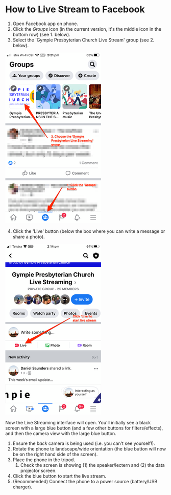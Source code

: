 # How to Live Stream to Facebook

1. Open Facebook app on phone.
2. Click the *Groups* icon (in the current version, it's the middle icon in the bottom row) (see 1. below).
3. Select the 'Gympie Presbyterian Church Live Stream' group (see 2. below).

![](.gitbook/assets/live-stream-group.png)

4. Click the 'Live' button (below the box where you can write a message or share a photo).

![](.gitbook/assets/live-stream-start.png)

Now the Live Streaming interface will open. You'll initially see a black screen with a large blue button (and a few other buttons for filters/effects), and then the camera view with the large blue button.
1. Ensure the *back* camera is being used (i.e. you can't see yourself!).
2. Rotate the phone to landscape/wide orientation (the blue button will now be on the right hand side of the screen).
3. Place the phone in the tripod.
   1. Check the screen is showing (1) the speaker/lectern and (2) the data projector screen.
4. Click the blue button to start the live stream.
5. (Recommended) Connect the phone to a power source (battery/USB charger).
